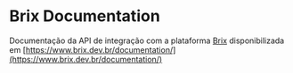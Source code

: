 # Brix Documentation

Documentação da API de integração com a plataforma [Brix](https://www.brix.dev.br/) disponibilizada em [https://www.brix.dev.br/documentation/](https://www.brix.dev.br/documentation/)

